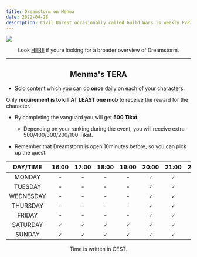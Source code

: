 ```yaml
---
title: Dreamstorm on Menma
date: 2022-04-28  
description: Civil Unrest occasionally called Guild Wars is weekly PvP event which happens every Sunday.  
---
```


![](https://i.imgur.com/4PUHgon.png)

<center>

Look [HERE](../activity/dreamstorm.md) if youre looking for a broader overview of Dreamstorm.

</center>


<hr/>
<center>

## Menma's TERA

</center>

- Solo content which you can do **once** daily on each of your characters.

Only **requirement is to kill AT LEAST one mob** to receive the reward for the character. 
  * By completing the vanguard you will get **500 Tikat**.
    * Depending on your ranking during the event, you will receive extra 500/400/300/200/100 Tikat.

* Remember that Dreamstorm is open 10minutes before, so you can pick up the quest.

<center>

| **DAY/TIME** 	| **16:00** 	| **17:00** 	| **18:00** 	| **19:00** 	| **20:00** 	| **21:00** 	| **22:00** 	| **23:00** 	| **0:00** 	|
|:------------:	|:---------:	|:---------:	|:---------:	|:---------:	|:---------:	|:---------:	|:---------:	|:---------:	|:--------:	|
|    MONDAY    	|     -     	|     -     	|     -     	|     -     	|     🗸     	|     🗸     	|     🗸     	|     🗸     	|     🗸    	|
|    TUESDAY   	|     -     	|     -     	|     -     	|     -     	|     🗸     	|     🗸     	|     🗸     	|     🗸     	|     🗸    	|
|   WEDNESDAY  	|     -     	|     -     	|     -     	|     -     	|     🗸     	|     🗸     	|     🗸     	|     🗸     	|     🗸    	|
|   THURSDAY   	|     -     	|     -     	|     -     	|     -     	|     🗸     	|     🗸     	|     🗸     	|     🗸     	|     🗸    	|
|    FRIDAY    	|     -     	|     -     	|     -     	|     -     	|     🗸     	|     🗸     	|     🗸     	|     🗸     	|     🗸    	|
|   SATURDAY   	|     🗸     	|     🗸     	|     🗸     	|     🗸     	|     🗸     	|     🗸     	|     🗸     	|     🗸     	|     🗸    	|
|    SUNDAY    	|     🗸     	|     🗸     	|     🗸     	|     🗸     	|     🗸     	|     🗸     	|     🗸     	|     🗸     	|     🗸    	|

Time is written in CEST.

</center>